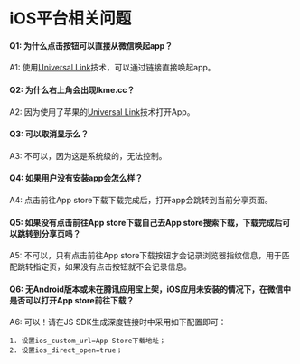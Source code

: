# iOS平台相关问题
#### **Q1:  为什么点击按钮可以直接从微信唤起app？**  
A1:  使用[Universal Link](https://www.linkedme.cc/blog/square/586f15db8ecaaf415cbcc6ff)技术，可以通过链接直接唤起app。

#### **Q2:  为什么右上角会出现lkme.cc？**  
A2:  因为使用了苹果的[Universal Link](https://www.linkedme.cc/blog/square/586f15db8ecaaf415cbcc6ff)技术打开App。

#### **Q3:  可以取消显示么？**  
A3:  不可以，因为这是系统级的，无法控制。

#### **Q4:  如果用户没有安装app会怎么样？**  
A4:  点击前往App store下载下载完成后，打开app会跳转到当前分享页面。

#### **Q5:  如果没有点击前往App store下载自己去App store搜索下载，下载完成后可以跳转到分享页吗？**  
A5:  不可以，只有点击前往App store下载按钮才会记录浏览器指纹信息，用于匹配跳转指定页，如果没有点击按钮就不会记录信息。

#### **Q6:  无Android版本或未在腾讯应用宝上架，iOS应用未安装的情况下，在微信中是否可以打开App store前往下载？**  
A6:  可以！请在JS SDK生成深度链接时中采用如下配置即可：  
```
1. 设置ios_custom_url=App Store下载地址；
2. 设置ios_direct_open=true；
```

